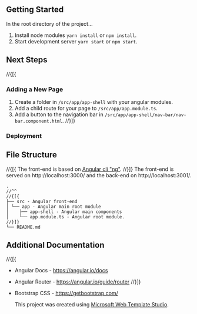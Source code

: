 ﻿## Getting Started

In the root directory of the project...

1. Install node modules `yarn install` or `npm install`.
2. Start development server `yarn start` or `npm start`.

## Next Steps

//{[{
### Adding a New Page

1. Create a folder in `/src/app/app-shell` with your angular modules.
2. Add a child route for your page to `/src/app/app.module.ts`.
3. Add a button to the navigation bar in `/src/app/app-shell/nav-bar/nav-bar.component.html`.
//}]}

### Deployment

## File Structure
//{[{
The front-end is based on [Angular cli "ng"](https://angular.io/cli).
//}]}
The front-end is served on http://localhost:3000/ and the back-end on http://localhost:3001/.

```
.
//^^
//{[{
├── src - Angular front-end
│ └── app - Angular main root module
│    ├── app-shell - Angular main components
│    └── app.module.ts - Angular root module.
//}]}
└── README.md
```

## Additional Documentation

//{[{
- Angular Docs - https://angular.io/docs
- Angular Router - https://angular.io/guide/router
//}]}
- Bootstrap CSS - https://getbootstrap.com/

  This project was created using [Microsoft Web Template Studio](https://github.com/Microsoft/WebTemplateStudio).
